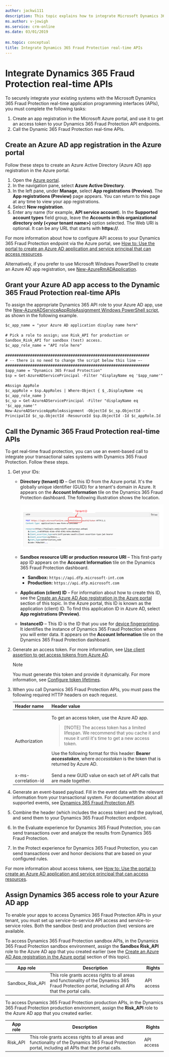 ```yaml
---
author: jackwi111
description: This topic explains how to integrate Microsoft Dynamics 365 Fraud Protection real-time application programming interfaces (APIs).
ms.author: v-jowigh
ms.service: crm-online
ms.date: 03/01/2019

ms.topic: conceptual
title: Integrate Dynamics 365 Fraud Protection real-time APIs
---
```


# Integrate Dynamics 365 Fraud Protection real-time APIs

To securely integrate your existing systems with the Microsoft Dynamics 365 Fraud Protection real-time application programming interfaces (APIs), you must complete the following tasks:

1. Create an app registration in the Microsoft Azure portal, and use it to get an access token to your Dynamics 365 Fraud Protection API endpoints.
1. Call the Dynamic 365 Fraud Protection real-time APIs.

## Create an Azure AD app registration in the Azure portal

Follow these steps to create an Azure Active Directory (Azure AD) app registration in the Azure portal.

1. Open the [Azure portal](https://portal.azure.com).
1. In the navigation pane, select **Azure Active Directory**.
1. In the left pane, under **Manage**, select **App registrations (Preview)**. The **App registrations (Preview)** page appears. You can return to this page at any time to view your app registrations.
1. Select **New registration**.
1. Enter any name (for example, **API service account**). In the **Supported account types** field group, leave the **Accounts in this organizational directory only (\<your tenant name\>)** option selected. The Web URI is optional. It can be any URL that starts with **https://**.

For more information about how to configure API access to your Dynamics 365 Fraud Protection endpoint via the Azure portal, see [How to: Use the portal to create an Azure AD application and service principal that can access resources](https://docs.microsoft.com/azure/active-directory/develop/howto-create-service-principal-portal).

Alternatively, if you prefer to use Microsoft Windows PowerShell to create an Azure AD app registration, see [New-AzureRmADApplication](https://docs.microsoft.com/powershell/module/azurerm.resources/new-azurermadapplication?view=azurermps-6.13.0).

## Grant your Azure AD app access to the Dynamic 365 Fraud Protection real-time APIs

To assign the appropriate Dynamics 365 API role to your Azure AD app, use the [New-AzureADServiceAppRoleAssignment Windows PowerShell script](https://docs.microsoft.com/powershell/module/azuread/new-azureadserviceapproleassignment?view=azureadps-2.0), as shown in the following example.

```console
$c_app_name = "your Azure AD application display name here"

# Pick a role to assign; use Risk_API for production or Sandbox_Risk_API for sandbox (test) access.
$c_app_role_name = "API role here"

################################################################
# -- there is no need to change the script below this line –- 
################################################################
$app_name = "Dynamics 365 Fraud Protection"
$sp = Get-AzureADServicePrincipal -Filter "displayName eq '$app_name'"

#Assign AppRole
$c_appRole = $sp.AppRoles | Where-Object { $_.DisplayName -eq $c_app_role_name }
$c_sp = Get-AzureADServicePrincipal -Filter "displayName eq '$c_app_name'"
New-AzureADServiceAppRoleAssignment -ObjectId $c_sp.ObjectId -PrincipalId $c_sp.ObjectId -ResourceId $sp.ObjectId -Id $c_appRole.Id 
```

## Call the Dynamic 365 Fraud Protection real-time APIs

To get real-time fraud protection, you can use an event-based call to integrate your transactional sales systems with Dynamics 365 Fraud Protection. Follow these steps.

1. Get your IDs:

    - **Directory (tenant) ID** – Get this ID from the Azure portal. It's the globally unique identifier (GUID) for a tenant's domain in Azure. It appears on the **Account Information** tile on the Dynamics 365 Fraud Protection dashboard. The following illustration shows the location.

        ![Tenant ID](media/integrate-apis-images/tenantID.png)

    - **Sandbox resource URI or production resource URI** – This first-party app ID appears on the **Account Information** tile on the Dynamics 365 Fraud Protection dashboard.

        - **Sandbox:** `https://api.dfp.microsoft-int.com`
        - **Production:** `https://api.dfp.microsoft.com`

    - **Application (client) ID** – For information about how to create this ID, see the [Create an Azure AD App registration in the Azure portal](#create-an-azure-ad-app-registration-in-the-azure-portal) section of this topic. In the Azure portal, this ID is known as the application (client) ID. To find this application ID in Azure AD, select **App registrations (Preview)**.
    - **InstanceID** – This ID is the ID that you use for [device fingerprinting](https://go.microsoft.com/fwlink/?linkid=2085697). It identifies the instance of Dynamics 365 Fraud Protection where you will enter data. It appears on the **Account Information** tile on the Dynamics 365 Fraud Protection dashboard.

2. Generate an access token. For more information, see [Use client assertion to get access tokens from Azure AD](https://docs.microsoft.com/azure/architecture/multitenant-identity/client-assertion).

    > [!NOTE]
    > You must generate this token and provide it dynamically. For more information, see [Configure token lifetimes](https://docs.microsoft.com/azure/active-directory/develop/active-directory-configurable-token-lifetimes#configurable-token-lifetime-properties).

3. When you call Dynamics 365 Fraud Protection APIs, you must pass the following required HTTP headers on each request.

    <table>
    <thead>
    <tr>
    <th>Header name</th>
    <th>Header value</th>
    </tr>
    </thead>
    <tbody>
    <tr>
    <td>Authorization</td>
    <td>
    <p>To get an access token, use the Azure AD app.</p>
    <blockquote>[!NOTE] The access token has a limited lifespan. We recommend that you cache it and reuse it until it's time to get a new access token.</blockquote>
    <p>Use the following format for this header: <b>Bearer <i>accesstoken</i></b>, where <i>accesstoken</i> is the token that is returned by Azure AD.</p>
    </td>
    </tr>
    <tr>
    <td>x-ms-correlation-id</td>
    <td>Send a new GUID value on each set of API calls that are made together.</td>
    </tr>
    </tbody>
    </table>

4. Generate an event-based payload. Fill in the event data with the relevant information from your transactional system. For documentation about all supported events, see [Dynamics 365 Fraud Protection API](https://apidocs.microsoft.com/).
5. Combine the header (which includes the access token) and the payload, and send them to your Dynamics 365 Fraud Protection endpoint.
6. In the Evaluate experience for Dynamics 365 Fraud Protection, you can send transactions over and analyze the results from Dynamics 365 Fraud Protection.
7. In the Protect experience for Dynamics 365 Fraud Protection, you can send transactions over and honor decisions that are based on your configured rules.

For more information about access tokens, see [How to: Use the portal to create an Azure AD application and service principal that can access resources](https://docs.microsoft.com/azure/active-directory/develop/howto-create-service-principal-portal).

## Assign Dynamics 365 access role to your Azure AD app

To enable your apps to access Dynamics 365 Fraud Protection APIs in your tenant, you must set up service-to-service API access and service-to-service roles. Both the sandbox (test) and production (live) versions are available.

To access Dynamics 365 Fraud Protection sandbox APIs, in the Dynamics 365 Fraud Protection sandbox environment, assign the **Sandbox Risk\_API** role to the Azure AD app that you created earlier (see the [Create an Azure AD App registration in the Azure portal](#create-an-azure-ad-app-registration-in-the-azure-portal) section of this topic).

| App role | Description | Rights |
|---|---|---|
| Sandbox\_Risk\_API | This role grants access rights to all areas and functionality of the Dynamics 365 Fraud Protection portal, including all APIs that the portal calls. | API access |

To access Dynamics 365 Fraud Protection production APIs, in the Dynamics 365 Fraud Protection production environment, assign the **Risk\_API** role to the Azure AD app that you created earlier.

| App role | Description | Rights |
|---|---|---|
| Risk\_API | This role grants access rights to all areas and functionality of the Dynamics 365 Fraud Protection portal, including all APIs that the portal calls. | API access |
